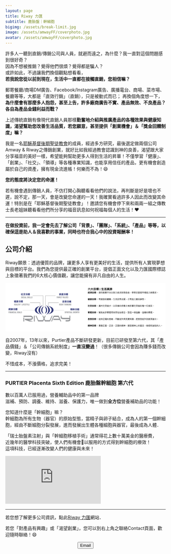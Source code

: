 ```yaml
---
layout: page
title: Riway 力匯
subtitle: 鹿胎盤｜幹細胞
bigimg: /assets/break-limit.jpg
image: /assets/amwayFF/coverphoto.jpg
avatar: /assets/amwayFF/coverphoto.jpg
---
```


許多人一聽到直銷/傳銷公司與人員，就避而遠之，為什麼？我一直對這個問題感到很好奇？  
因為不想被推銷？覺得他們很煩？覺得都是騙人？  
或許如此，不過讓我們換個觀點想看看，  
<b>若我說您從以前到現在，生活中一直都在接觸直銷，您相信嘛？</b>

郵寄餐廳/商場DM廣告、Facebook/Instagram廣告、廣播電台、商場、菜市場、餐廳等等，大都是「直效行銷」（直銷），只是被動式而已；
再換個角度想一下，<b>為什麼會有那麼多人抱怨，甚至上告，許多廠商廣告不實、產品無效、不良產品？各自為產品金錢利益而戰？</b>  

上述傳統直銷有像現代直銷人員那樣<b>勤奮地介紹與推廣產品的各種效果與健康知識，渴望幫助您改善生活品質，若您願意，甚至提供「創業機會」＆「獎金回饋制度」嘛？</b>  

我是一名[耶穌基督後期聖徒教會]的成員，經過多方研究，最後選定做兩個公司Amway & Riway之傳銷創業，就好比如我經過教會認識到神的良善，渴望跟大家分享福音的美好一樣，希望能夠幫助更多人得到生活的昇華！不僅學習「健康」、「創業」、「社交」、「領導」等各種專業知識，也能享用信任的產品，更有機會創造屬於自己的資產，擁有現金流進帳！何樂而不為！:smile:

<b>您的態度將決定您的命運！</b>

若有機會遇到傳銷人員，不仿打開心胸聽看看他們的說法，再判斷是好是壞也不遲，說不定，那一天，會是改變您命運的一天！我確實看過許多人因此而改變其命運！特別是在「耶穌基督後期聖徒教會」！邀請您有機會停下來和兩兩一組之傳教士長老姐妹聽看看他們所分享的福音訊息如何祝福每個人的生活！:heart:

---

<b>在做投資前，我一定會先去了解公司「背景」、「團隊」、「系統」、「產品」等等，以確保這是助人＆我喜歡的事業，同時也符合我心中的投資報酬率！</b>

## 公司介紹

Riway願景：透過優質的品牌，讓更多人享有更美好的生活，提供所有人實現夢想與目標的平台。我們為您提供最正確的創業平台，提倡正面文化以及力匯國際標誌上象徵著我們的6大核心價值觀，讓您能擁有非凡自由的人生。

![Riway vision](/assets/riway.png)

自2007年，13年以來，Purtier產品不斷研發更新，目前已研發至第六代，其「產品價錢」＆「公司傳銷系統制度」<b>一直沒變過</b>！（很多傳銷公司會因為賺多錢而改變，Riway沒有）

不惜成本，不漲價格，追求完美！

---

### PURTIER Placenta Sixth Edition 鹿胎盤幹細胞 第六代

數以百萬人已服用過，營養輔助品中的第一品牌  
滋補、預防、調養、維持、滋養、保護力，唯一做到<b>全方位</b>營養補助品的功能！

您知道什麼是「幹細胞」嘛？  
幹細胞為所有生物（器官）的原始型態，當精子與卵子結合，成為人的第一個幹細胞，經由不斷細胞分裂發展，進而發展出生體各種細胞與器官，最後成為人體．

「瑞士胎盤素注射」與「幹細胞移植手術」通常得花上數十萬美金的醫療費，  
近幾年的醫學科技突破，使人們有機會以服用的方式得到幹細胞的療效！  
這項科技，已經逐漸改變人們的健康與未來！

<div class="embed-video">
<iframe src="https://www.youtube.com/embed/4lazUdJ8jho" frameborder="0" allow="accelerometer; autoplay; encrypted-media; gyroscope; picture-in-picture" allowfullscreen></iframe>
</div>

---

若您想了解更多公司資訊，點此[Riway 力匯]網站．

若您「對產品有興趣」或「渴望創業」，您可以到右上角之聯絡Contact頁面，歡迎隨時聯絡！:smile:

<!--Button-->
<div style="margin: auto; width: 100%; text-align: center;">
<button  onclick="location.href='mailto:tomy830710@gmail.com';" class="button">Email</button>
</div>

[Riway 力匯]: https://web.riway.com/zh-hant/about-us/introduction/
[耶穌基督後期聖徒教會]: https://www.churchofjesuschrist.org/?lang=zho
